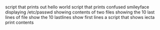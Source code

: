  script that prints out  hello world
script  that  prints  confused smileyface
displaying /etc/passwd
showing contents of two files
showing the 10 last lines of file
show the 10 lastlines
show first lines
a script that shows  iecta
print contents

